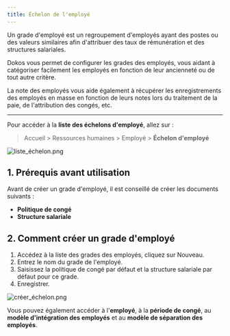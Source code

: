 ```yaml
---
title: Échelon de l'employé
---
```


Un grade d'employé est un regroupement d'employés ayant des postes ou des valeurs similaires afin d'attribuer des taux de rémunération et des structures salariales.

Dokos vous permet de configurer les grades des employés, vous aidant à catégoriser facilement les employés en fonction de leur ancienneté ou de tout autre critère.

La note des employés vous aide également à récupérer les enregistrements des employés en masse en fonction de leurs notes lors du traitement de la paie, de l'attribution des congés, etc.

---

Pour accéder à la **liste des échelons d'employé**, allez sur :

> Accueil > Ressources humaines > Employé > **Échelon d'employé**

![liste_échelon.png](/content/rh/employee-grade/liste_échelon.png)

## 1. Prérequis avant utilisation

Avant de créer un grade d'employé, il est conseillé de créer les documents suivants :

- **Politique de congé**
- **Structure salariale**

## 2. Comment créer un grade d'employé

1. Accédez à la liste des grades des employés, cliquez sur Nouveau.
2. Entrez le nom du grade de l'employé.
3. Saisissez la politique de congé par défaut et la structure salariale par défaut pour ce grade.
4. Enregistrer.

![créer_échelon.png](/content/rh/employee-grade/créer_échelon.png)

Vous pouvez également accéder à l'**employé**, à la **période de congé**, au **modèle d'intégration des employés** et au **modèle de séparation des employés**.

